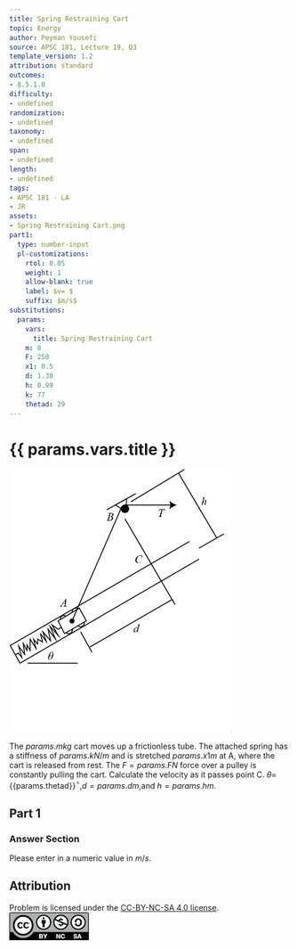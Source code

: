 ```yaml
---
title: Spring Restraining Cart
topic: Energy
author: Peyman Yousefi
source: APSC 181, Lecture 19, Q3
template_version: 1.2
attribution: standard
outcomes:
- 8.5.1.0
difficulty:
- undefined
randomization:
- undefined
taxonomy:
- undefined
span:
- undefined
length:
- undefined
tags:
- APSC 181 - LA
- JR
assets:
- Spring Restraining Cart.png
part1:
  type: number-input
  pl-customizations:
    rtol: 0.05
    weight: 1
    allow-blank: true
    label: $v= $
    suffix: $m/s$
substitutions:
  params:
    vars:
      title: Spring Restraining Cart
    m: 8
    F: 250
    x1: 0.5
    d: 1.38
    h: 0.99
    k: 77
    thetad: 29
---
```

# {{ params.vars.title }}
<img src="Spring Restraining Cart.png" width=400>

The ${{params.m}}kg$ cart moves up a frictionless tube. The attached spring has a stiffness of ${{params.k}}N/m$ and is stretched ${{params.x1}}m$ at A, where the cart is released from rest.
The $F = {{params.F}}N$ force over a pulley is constantly pulling the cart. Calculate the velocity as it passes point C.
$\theta=${{params.thetad}}$^\circ$,$d = {{params.d}}m$,and $h = {{params.h}}m$.

## Part 1

### Answer Section

Please enter in a numeric value in $m/s$.

## Attribution

Problem is licensed under the [CC-BY-NC-SA 4.0 license](https://creativecommons.org/licenses/by-nc-sa/4.0/).<br> ![The Creative Commons 4.0 license requiring attribution-BY, non-commercial-NC, and share-alike-SA license.](https://raw.githubusercontent.com/firasm/bits/master/by-nc-sa.png)